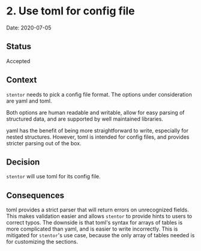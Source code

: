 # 2. Use toml for config file

Date: 2020-07-05

## Status

Accepted

## Context

`stentor` needs to pick a config file format.
The options under consideration are yaml and toml.

Both options are human readable and writable,
allow for easy parsing of structured data,
and are supported by well maintained libraries.

yaml has the benefit of being more straightforward to write,
especially for nested structures.
However, toml is intended for config files,
and provides stricter parsing out of the box.

## Decision

`stentor` will use toml for its config file.

## Consequences

toml provides a strict parser that will return errors on unrecognized fields.
This makes validation easier and allows `stentor` to provide hints to users to correct typos.
The downside is that toml's syntax for arrays of tables is more complicated than yaml,
and is easier to write incorrectly.
This is mitigated for `stentor`'s use case,
because the only array of tables needed is for customizing the sections.
